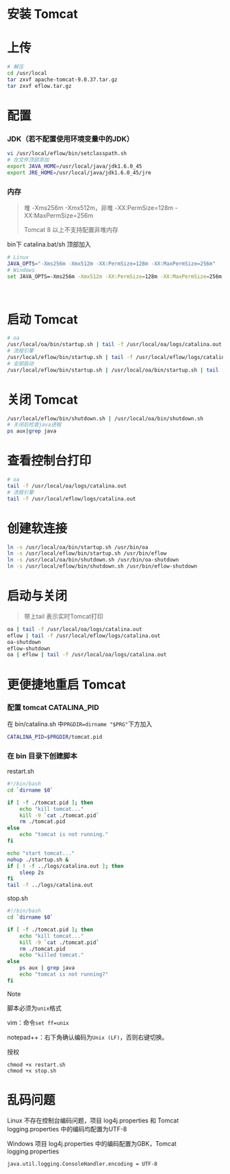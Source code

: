 # 安装 Tomcat

# 上传

```bash
# 解压
cd /usr/local
tar zxvf apache-tomcat-9.0.37.tar.gz
tar zxvf eflow.tar.gz
```

# 配置

### JDK（若不配置使用环境变量中的JDK）

```bash
vi /usr/local/eflow/bin/setclasspath.sh
# 在文件顶部添加
export JAVA_HOME=/usr/local/java/jdk1.6.0_45
export JRE_HOME=/usr/local/java/jdk1.6.0_45/jre
```

### 内存

> 堆 -Xms256m -Xmx512m，非堆 -XX:PermSize=128m -XX:MaxPermSize=256m
>
> Tomcat 8 以上不支持配置非堆内存

bin下 catalina.bat/sh 顶部加入

```bash
# Linux
JAVA_OPTS="-Xms256m -Xmx512m -XX:PermSize=128m -XX:MaxPermSize=256m"
# Windows
set JAVA_OPTS=-Xms256m -Xmx512m -XX:PermSize=128m -XX:MaxPermSize=256m
```

​        

# 启动 Tomcat

```bash
# oa
/usr/local/oa/bin/startup.sh | tail -f /usr/local/oa/logs/catalina.out
# 流程引擎
/usr/local/eflow/bin/startup.sh | tail -f /usr/local/eflow/logs/catalina.out
# 全部启动
/usr/local/eflow/bin/startup.sh | /usr/local/oa/bin/startup.sh | tail -f /usr/local/oa/logs/catalina.out
```

# 关闭 Tomcat

```bash
/usr/local/eflow/bin/shutdown.sh | /usr/local/oa/bin/shutdown.sh
# 关闭后检查java进程
ps aux|grep java
```



# 查看控制台打印

```bash
# oa
tail -f /usr/local/oa/logs/catalina.out
# 流程引擎
tail -f /usr/local/eflow/logs/catalina.out
```

# 创建软连接

```bash
ln -s /usr/local/oa/bin/startup.sh /usr/bin/oa
ln -s /usr/local/eflow/bin/startup.sh /usr/bin/eflow
ln -s /usr/local/oa/bin/shutdown.sh /usr/bin/oa-shutdown
ln -s /usr/local/eflow/bin/shutdown.sh /usr/bin/eflow-shutdown
```

# 启动与关闭

> 带上tail 表示实时Tomcat打印

```bash
oa | tail -f /usr/local/oa/logs/catalina.out
eflow | tail -f /usr/local/eflow/logs/catalina.out
oa-shutdown
eflow-shutdown
oa | eflow | tail -f /usr/local/oa/logs/catalina.out
```

# 更便捷地重启 Tomcat

### 配置 tomcat CATALINA_PID

在 bin/catalina.sh 中`PRGDIR=dirname "$PRG"`下方加入

```bash
CATALINA_PID=$PRGDIR/tomcat.pid
```

### 在 bin 目录下创建脚本

restart.sh

```bash
#!/bin/bash
cd `dirname $0`

if [ -f ./tomcat.pid ]; then
	echo "kill tomcat..."
	kill -9 `cat ./tomcat.pid`
	rm ./tomcat.pid
else
	echo "tomcat is not running."
fi

echo "start tomcat..."
nohup ./startup.sh &
if [ ! -f ../logs/catalina.out ]; then
	sleep 2s
fi
tail -f ../logs/catalina.out
```

stop.sh

```bash
#!/bin/bash
cd `dirname $0`

if [ -f ./tomcat.pid ]; then
	echo "kill tomcat..."
	kill -9 `cat ./tomcat.pid`
	rm ./tomcat.pid
	echo "killed tomcat."
else
	ps aux | grep java
	echo "tomcat is not running?"
fi
```

> [!NOTE]
>
> 脚本必须为`unix`格式
>
> vim：命令`set ff=unix`
>
> notepad++：右下角确认编码为`Unix (LF)`，否则右键切换。

授权

```
chmod +x restart.sh
chmod +x stop.sh
```



# 乱码问题

Linux 不存在控制台编码问题，项目 log4j.properties 和 Tomcat logging.properties 中的编码均配置为UTF-8

Windows 项目 log4j.properties 中的编码配置为GBK，Tomcat logging.properties 

```
java.util.logging.ConsoleHandler.encoding = UTF-8
```

